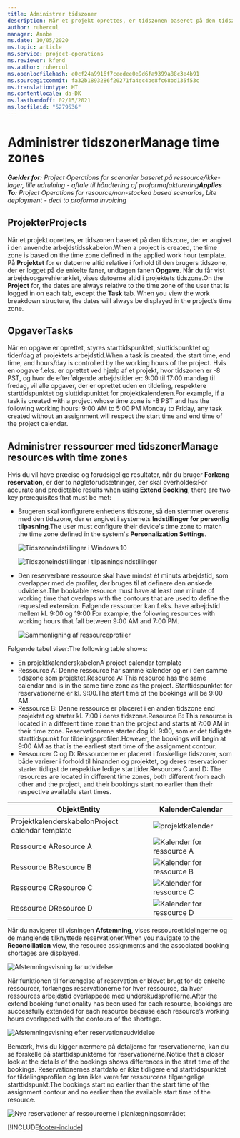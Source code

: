```yaml
---
title: Administrer tidszoner
description: Når et projekt oprettes, er tidszonen baseret på den tidszone, der er angivet i den anvendte arbejdstidsskabelon.
author: ruhercul
manager: Annbe
ms.date: 10/05/2020
ms.topic: article
ms.service: project-operations
ms.reviewer: kfend
ms.author: ruhercul
ms.openlocfilehash: e0cf24a9916f7ceedee0e9d6fa9399a88c3e4b91
ms.sourcegitcommit: fa32b1893286f20271fa4ec4be8fc68bd135f53c
ms.translationtype: HT
ms.contentlocale: da-DK
ms.lasthandoff: 02/15/2021
ms.locfileid: "5279536"
---
```

# <a name="manage-time-zones"></a><span data-ttu-id="f9ea7-103">Administrer tidszoner</span><span class="sxs-lookup"><span data-stu-id="f9ea7-103">Manage time zones</span></span>

<span data-ttu-id="f9ea7-104">_**Gælder for:** Project Operations for scenarier baseret på ressource/ikke-lager, lille udrulning - aftale til håndtering af proformafakturering_</span><span class="sxs-lookup"><span data-stu-id="f9ea7-104">_**Applies To:** Project Operations for resource/non-stocked based scenarios, Lite deployment - deal to proforma invoicing_</span></span>


## <a name="projects"></a><span data-ttu-id="f9ea7-105">Projekter</span><span class="sxs-lookup"><span data-stu-id="f9ea7-105">Projects</span></span>

<span data-ttu-id="f9ea7-106">Når et projekt oprettes, er tidszonen baseret på den tidszone, der er angivet i den anvendte arbejdstidsskabelon.</span><span class="sxs-lookup"><span data-stu-id="f9ea7-106">When a project is created, the time zone is based on the time zone defined in the applied work hour template.</span></span> <span data-ttu-id="f9ea7-107">På **Projektet** for er datoerne altid relative i forhold til den brugers tidszone, der er logget på de enkelte faner, undtagen fanen **Opgave**. Når du får vist arbejdsopgavehierarkiet, vises datoerne altid i projektets tidszone.</span><span class="sxs-lookup"><span data-stu-id="f9ea7-107">On the **Project** for, the dates are always relative to the time zone of the user that is logged in on each tab, except the **Task** tab. When you view the work breakdown structure, the dates will always be displayed in the project’s time zone.</span></span>

## <a name="tasks"></a><span data-ttu-id="f9ea7-108">Opgaver</span><span class="sxs-lookup"><span data-stu-id="f9ea7-108">Tasks</span></span>

<span data-ttu-id="f9ea7-109">Når en opgave er oprettet, styres starttidspunktet, sluttidspunktet og tider/dag af projektets arbejdstid.</span><span class="sxs-lookup"><span data-stu-id="f9ea7-109">When a task is created, the start time, end time, and hours/day is controlled by the working hours of the project.</span></span> <span data-ttu-id="f9ea7-110">Hvis en opgave f.eks. er oprettet ved hjælp af et projekt, hvor tidszonen er -8 PST, og hvor de efterfølgende arbejdstider er: 9:00 til 17:00 mandag til fredag, vil alle opgaver, der er oprettet uden en tildeling, respektere starttidspunktet og sluttidspunktet for projektkalenderen.</span><span class="sxs-lookup"><span data-stu-id="f9ea7-110">For example, if a task is created with a project whose time zone is -8 PST and has the following working hours: 9:00 AM to 5:00 PM Monday to Friday, any task created without an assignment will respect the start time and end time of the project calendar.</span></span>

## <a name="manage-resources-with-time-zones"></a><span data-ttu-id="f9ea7-111">Administrer ressourcer med tidszoner</span><span class="sxs-lookup"><span data-stu-id="f9ea7-111">Manage resources with time zones</span></span>

<span data-ttu-id="f9ea7-112">Hvis du vil have præcise og forudsigelige resultater, når du bruger **Forlæng reservation**, er der to nøgleforudsætninger, der skal overholdes:</span><span class="sxs-lookup"><span data-stu-id="f9ea7-112">For accurate and predictable results when using **Extend Booking**, there are two key prerequisites that must be met:</span></span>  

- <span data-ttu-id="f9ea7-113">Brugeren skal konfigurere enhedens tidszone, så den stemmer overens med den tidszone, der er angivet i systemets **Indstillinger for personlig tilpasning**.</span><span class="sxs-lookup"><span data-stu-id="f9ea7-113">The user must configure their device's time zone to match the time zone defined in the system's **Personalization Settings**.</span></span>
 
  ![Tidszoneindstillinger i Windows 10](media/reconcile-assignments-03.png)

  ![Tidszoneindstillinger i tilpasningsindstillinger](media/reconcile-assignments-04.png)
 
- <span data-ttu-id="f9ea7-116">Den reserverbare ressource skal have mindst ét minuts arbejdstid, som overlapper med de profiler, der bruges til at definere den ønskede udvidelse.</span><span class="sxs-lookup"><span data-stu-id="f9ea7-116">The bookable resource must have at least one minute of working time that overlaps with the contours that are used to define the requested extension.</span></span> <span data-ttu-id="f9ea7-117">Følgende ressourcer kan f.eks. have arbejdstid mellem kl. 9:00 og 19:00.</span><span class="sxs-lookup"><span data-stu-id="f9ea7-117">For example, the following resources with working hours that fall between 9:00 AM and 7:00 PM.</span></span> 

  ![Sammenligning af ressourceprofiler](media/reconcile-assignments-05.png)

<span data-ttu-id="f9ea7-119">Følgende tabel viser:</span><span class="sxs-lookup"><span data-stu-id="f9ea7-119">The following table shows:</span></span>

- <span data-ttu-id="f9ea7-120">En projektkalenderskabelon</span><span class="sxs-lookup"><span data-stu-id="f9ea7-120">A project calendar template</span></span>
- <span data-ttu-id="f9ea7-121">Ressource A: Denne ressource har samme kalender og er i den samme tidszone som projektet.</span><span class="sxs-lookup"><span data-stu-id="f9ea7-121">Resource A: This resource has the same calendar and is in the same time zone as the project.</span></span> <span data-ttu-id="f9ea7-122">Starttidspunktet for reservationerne er kl. 9:00.</span><span class="sxs-lookup"><span data-stu-id="f9ea7-122">The start time of the bookings will be 9:00 AM.</span></span>
- <span data-ttu-id="f9ea7-123">Ressource B: Denne ressource er placeret i en anden tidszone end projektet og starter kl. 7:00 i deres tidszone.</span><span class="sxs-lookup"><span data-stu-id="f9ea7-123">Resource B: This resource is located in a different time zone than the project and starts at 7:00 AM in their time zone.</span></span> <span data-ttu-id="f9ea7-124">Reservationerne starter dog kl. 9:00, som er det tidligste starttidspunkt for tildelingsprofilen.</span><span class="sxs-lookup"><span data-stu-id="f9ea7-124">However, the bookings will begin at 9:00 AM as that is the earliest start time of the assignment contour.</span></span>
- <span data-ttu-id="f9ea7-125">Ressourcer C og D: Ressourcerne er placeret i forskellige tidszoner, som både varierer i forhold til hinanden og projektet, og deres reservationer starter tidligst de respektive ledige starttider.</span><span class="sxs-lookup"><span data-stu-id="f9ea7-125">Resources C and D: The resources are located in different time zones, both different from each other and the project, and their bookings start no earlier than their respective available start times.</span></span>

|<span data-ttu-id="f9ea7-126">Objekt</span><span class="sxs-lookup"><span data-stu-id="f9ea7-126">Entity</span></span>  |<span data-ttu-id="f9ea7-127">Kalender</span><span class="sxs-lookup"><span data-stu-id="f9ea7-127">Calendar</span></span>  |
|-|-|
|<span data-ttu-id="f9ea7-128">Projektkalenderskabelon</span><span class="sxs-lookup"><span data-stu-id="f9ea7-128">Project calendar template</span></span>   | ![projektkalender](media/reconcile-assignments-06.png) |
|<span data-ttu-id="f9ea7-130">Ressource A</span><span class="sxs-lookup"><span data-stu-id="f9ea7-130">Resource A</span></span>  | ![Kalender for ressource A](media/reconcile-assignments-06.png) |
|<span data-ttu-id="f9ea7-132">Ressource B</span><span class="sxs-lookup"><span data-stu-id="f9ea7-132">Resource B</span></span>  |  ![Kalender for ressource B](media/reconcile-assignments-07.png) |
|<span data-ttu-id="f9ea7-134">Ressource C</span><span class="sxs-lookup"><span data-stu-id="f9ea7-134">Resource C</span></span>  |  ![Kalender for ressource C](media/reconcile-assignments-08.png) |
|<span data-ttu-id="f9ea7-136">Ressource D</span><span class="sxs-lookup"><span data-stu-id="f9ea7-136">Resource D</span></span>  | ![Kalender for ressource D](media/reconcile-assignments-09.png)  |
 
<span data-ttu-id="f9ea7-138">Når du navigerer til visningen **Afstemning**, vises ressourcetildelingerne og de manglende tilknyttede reservationer.</span><span class="sxs-lookup"><span data-stu-id="f9ea7-138">When you navigate to the **Reconciliation** view, the resource assignments and the associated booking shortages are displayed.</span></span>

![Afstemningsvisning før udvidelse](media/reconcile-assignments-10.png)

<span data-ttu-id="f9ea7-140">Når funktionen til forlængelse af reservation er blevet brugt for de enkelte ressourcer, forlænges reservationerne for hver ressource, da hver ressources arbejdstid overlappede med underskudsprofilerne.</span><span class="sxs-lookup"><span data-stu-id="f9ea7-140">After the extend booking functionality has been used for each resource, bookings are successfully extended for each resource because each resource’s working hours overlapped with the contours of the shortage.</span></span>

![Afstemningsvisning efter reservationsudvidelse](media/reconcile-assignments-11.png) 

<span data-ttu-id="f9ea7-142">Bemærk, hvis du kigger nærmere på detaljerne for reservationerne, kan du se forskelle på starttidspunkterne for reservationerne.</span><span class="sxs-lookup"><span data-stu-id="f9ea7-142">Notice that a closer look at the details of the bookings shows differences in the start time of the bookings.</span></span> <span data-ttu-id="f9ea7-143">Reservationernes startdato er ikke tidligere end starttidspunktet for tildelingsprofilen og kan ikke være før ressourcens tilgængelige starttidspunkt.</span><span class="sxs-lookup"><span data-stu-id="f9ea7-143">The bookings start no earlier than the start time of the assignment contour and no earlier than the available start time of the resource.</span></span>

![Nye reservationer af ressourcerne i planlægningsområdet](media/reconcile-assignments-12.png)


[!INCLUDE[footer-include](../includes/footer-banner.md)]